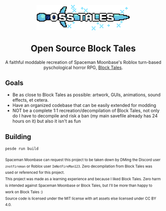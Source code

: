 <div align=center>

<img alt="Open Source Block Tales" src="assets/github/oss-tales.png" width="300px"/>

<h1>Open Source Block Tales</h1>

A faithful moddable recreation of Spaceman Moonbase's Roblox turn-based
pyschological horror RPG, <a href="https://www.roblox.com/games/16483433878/">
Block Tales</a>.

</div>

## Goals

- Be as close to Block Tales as possible: artwork, GUIs, animations, sound
  effects, et cetera.
- Have an organized codebase that can be easily extended for modding
- NOT be a complete 1:1 recreation/decompilation of Block Tales, not only do I
  have to decompile and risk a ban (my main savefile already has 24 hours on it)
  but also it isn't as fun

## Building

```sh
pesde run build
```

<sub>
Spaceman Moonbase can request this project to be taken down by DMing the Discord
user <code>znotfireman</code> or Roblox user <code>ImNotFireMan123</code>. Zero
decompilation from Block Tales was used or referenced for this project.
<br/>
This project was made as a learning experience and because I liked Block Tales.
Zero harm is intended against Spaceman Moonbase or Block Tales, but I'll be more
than happy to work on Block Tales :)
<br/>
Source code is licensed under the MIT license with art assets else licensed
under CC BY 4.0.
</sub>
